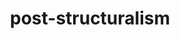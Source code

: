 ---
layout: tag
title: post-structuralism
pagetag: post-structuralism
url: /tag/post-structuralism/
---